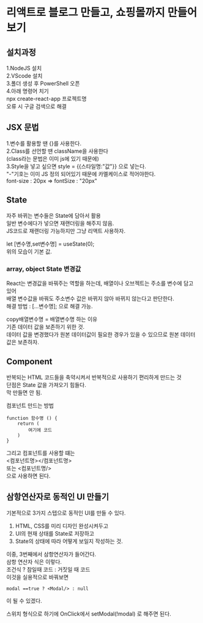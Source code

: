 # 리액트로 블로그 만들고, 쇼핑몰까지 만들어보기

## 설치과정
1.NodeJS 설치\
2.VScode 설치\
3.폴더 생성 후 PowerShell 오픈\
4.아래 명령어 치기\
npx create-react-app 프로젝트명\
오류 시 구글 검색으로 해결

## JSX 문법
1.변수를 활용할 땐 {}를 사용한다.\
2.Class를 선언할 땐 className을 사용한다\
(class라는 문법은 이미 js에 있기 때문에)\
3.Style을 넣고 싶으면 style = {{스타일명:"값"}} 으로 넣는다.\
"-"기호는 이미 JS 정의 되어있기 때문에 카멜케이스로 적어야한다.\
font-size : 20px => fontSize : "20px"


## State
자주 바뀌는 변수들은 State에 담아서 활용 \
일반 변수에다가 넣으면 재랜더링을 해주지 않음.\
JS코드로 재랜더링 가능하지만 그냥 리액트 사용하자.

let [변수명,set변수명] = useState(0); \
위의 모습이 기본 값.


### array, object State 변경값
React는 변경값을 바꿔주는 역할을 하는데, 배열이나 오브젝트는 주소를 변수에 담고 있어\
배열 변수값을 바꿔도 주소변수 값은 바뀌지 않아 바뀌지 않는다고 판단한다.\
해결 방법 : [...변수명]; 으로 해결 가능.

copy배열변수명 = 배열변수명 하는 이유\
기존 데이터 값을 보존하기 위한 것.\
데이터 값을 변경했다가 원본 데이터값이 필요한 경우가 있을 수 있으므로 원본 데이터 값은 보존하자.


## Component

반복되는 HTML 코드들을 축약시켜서 반복적으로 사용하기 편리하게 만드는 것\
단점은 State 값을 가져오기 힘들다.\
막 만들면 안 됨. 

컴포넌트 만드는 방법 
```
function 함수명 () {
    return (
        여기에 코드
    )
}
```
그리고 컴포넌트를 사용할 떄는 \
<컴포넌트명></컴포넌트명> \
또는
<컴포넌트명/> \
으로 사용하면 된다.


## 삼항연산자로 동적인 UI 만들기
기본적으로 3가지 스텝으로 동적인 UI를 만들 수 있다. 
1. HTML, CSS를 미리 디자인 완성시켜두고
2. UI의 현재 상태를 State로 저장하고
3. State의 상태에 따라 어떻게 보일지 작성하는 것.

이중, 3번째에서 삼항연산자가 들어간다. \
삼항 연산자 식은 이렇다. \
조건식 ? 참일때 코드 : 거짓일 때 코드 \
이것을 실용적으로 바꿔보면 
```
modal ==true ? <Modal/> : null
```
이 될 수 있겠다.

스위치 형식으로 하기에 OnClick에서 setModal(!modal) 로 해주면 된다.
